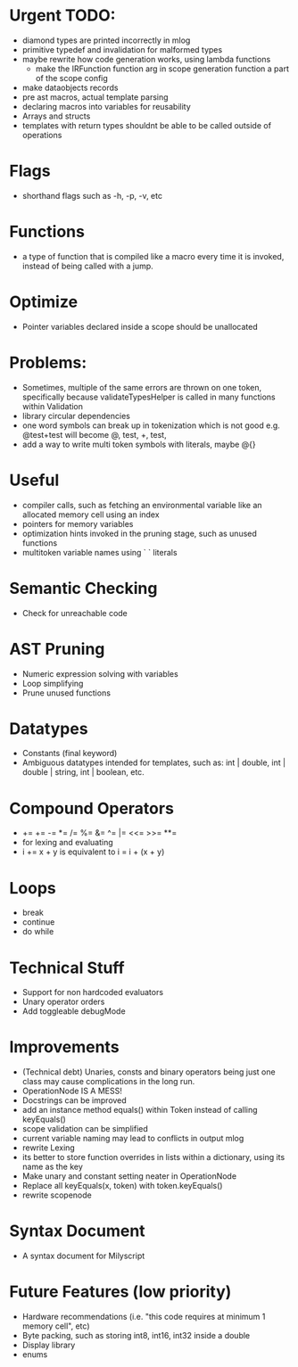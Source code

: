 # Urgent TODO:
 - diamond types are printed incorrectly in mlog
 - primitive typedef and invalidation for malformed types
 - maybe rewrite how code generation works, using lambda functions
   - make the IRFunction function arg in scope generation function a part of the scope config
 - make dataobjects records
 - pre ast macros, actual template parsing
 - declaring macros into variables for reusability
 - Arrays and structs
 - templates with return types shouldnt be able to be called outside of operations

# Flags
 - shorthand flags such as -h, -p, -v, etc

# Functions
- a type of function that is compiled like a macro every time it is invoked, 
   instead of being called with a jump. 

# Optimize
 - Pointer variables declared inside a scope should be unallocated

# Problems:
 - Sometimes, multiple of the same errors are thrown on one token, specifically because validateTypesHelper is called in many functions within Validation
 - library circular dependencies
 - one word symbols can break up in tokenization which is not good e.g. @test+test will become @, test, +, test, 
 - add a way to write multi token symbols with literals, maybe @{} 

# Useful
 - compiler calls, such as fetching an environmental variable like an allocated memory cell using an index
 - pointers for memory variables
 - optimization hints invoked in the pruning stage, such as unused functions
 - multitoken variable names using \` \` literals

# Semantic Checking
 - Check for unreachable code

# AST Pruning
 - Numeric expression solving with variables
 - Loop simplifying
 - Prune unused functions

# Datatypes
 - Constants (final keyword)
 - Ambiguous datatypes intended for templates, such as: int | double, int | double | string, int | boolean, etc.

# Compound Operators
 - += += -= *= /= %= &= ^= |= <<= >>= **=
 - for lexing and evaluating
 - i += x + y    is equivalent to   i = i + (x + y)

# Loops
 - break
 - continue
 - do while
    
# Technical Stuff
 - Support for non hardcoded evaluators
 - Unary operator orders
 - Add toggleable debugMode

# Improvements
 - (Technical debt) Unaries, consts and binary operators being just one class may cause complications in the long run. 
  - OperationNode IS A MESS!
 - Docstrings can be improved
 - add an instance method equals() within Token instead of calling keyEquals()
 - scope validation can be simplified
 - current variable naming may lead to conflicts in output mlog 
 - rewrite Lexing
 - its better to store function overrides in lists within a dictionary, using its name as the key
 - Make unary and constant setting neater in OperationNode
 - Replace all keyEquals(x, token) with token.keyEquals()
 - rewrite scopenode

# Syntax Document
 - A syntax document for Milyscript

# Future Features (low priority)
 - Hardware recommendations (i.e. "this code requires at minimum 1 memory cell", etc)
 - Byte packing, such as storing int8, int16, int32 inside a double
 - Display library
 - enums
